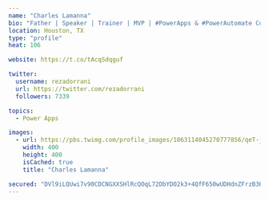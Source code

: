```yaml
---
name: "Charles Lamanna"
bio: "Father | Speaker | Trainer | MVP | #PowerApps & #PowerAutomate Community Super User | YouTuber Right-pointing triangle http://youtube.com/c/rezadorrani | Learn - Share - Clockwise rightwards and leftwards open circle arrows"
location: Houston, TX
type: "profile"
heat: 106

website: https://t.co/tAcqSdqguf

twitter:
  username: rezadorrani
  url: https://twitter.com/rezadorrani
  followers: 7339

topics:
  - Power Apps

images:
  - url: https://pbs.twimg.com/profile_images/1063114045270777856/qeT-jpWr_400x400.jpg
    width: 400
    height: 400
    isCached: true
    title: "Charles Lamanna"

secured: "DVl9iLQUwi7v90CDCNGXXSHlRcQOqL72DbYDO2k3+4QfF650wUDHdnZFrzB3HH6b4LaXzuE4t6k8bSQ/pYxbVzZWyuSc28YOgadBhMeT0VH7tBVnC4VcsmgnCcR2zDxYM1PSoc6CJUei9ng+U/W1t1lWx1g3WS5USsmQLctbGu/EI1IbCF+EESJQApo/zAZ2eIZe3ikY7LiV0Sn+03Z3YlQFWsF6Lumg5KtLc1D67MRqYUPt79SUqHLCGalBi8A85IJke+8sN+0g5v/spMh0VeAu7IrsWdomeU2awaQ5rsfFrnrwjj6BoRAvRrt4Yvxs9oUevjj3Dbn4LRisz8DzUtpslNLr813KxJU3Z8tGloZliSTlxup9VcHPPTOhXaDXrnGqe4SMTN2gfcgvLEUbdypce3XJz0akybiTIvcV7Vo=;vh7zGX7mwXdO+leuLq5gcw=="
---
```


